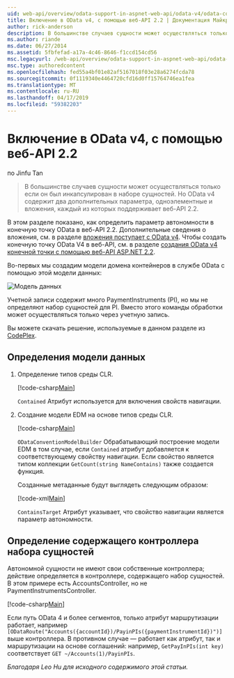 ```yaml
---
uid: web-api/overview/odata-support-in-aspnet-web-api/odata-v4/odata-containment-in-web-api-22
title: Включение в OData v4, с помощью веб-API 2.2 | Документация Майкрософт
author: rick-anderson
description: В большинстве случаев сущности может осуществляться только если он был инкапсулирован в наборе сущностей. Но OData v4 содержит два дополнительных параметра, одноэлементные и Con...
ms.author: riande
ms.date: 06/27/2014
ms.assetid: 5fbfefad-a17a-4c46-8646-f1ccd154cd56
msc.legacyurl: /web-api/overview/odata-support-in-aspnet-web-api/odata-v4/odata-containment-in-web-api-22
msc.type: authoredcontent
ms.openlocfilehash: fed55a4bf01e82af5167018f03e28a6274fcda78
ms.sourcegitcommit: 0f1119340e4464720cfd16d0ff15764746ea1fea
ms.translationtype: MT
ms.contentlocale: ru-RU
ms.lasthandoff: 04/17/2019
ms.locfileid: "59382203"
---
```

# <a name="containment-in-odata-v4-using-web-api-22"></a>Включение в OData v4, с помощью веб-API 2.2

по Jinfu Tan

> В большинстве случаев сущности может осуществляться только если он был инкапсулирован в наборе сущностей. Но OData v4 содержит два дополнительных параметра, одноэлементные и вложения, каждый из которых поддерживает веб-API 2.2.


В этом разделе показано, как определить параметр автономности в конечную точку OData в веб-API 2.2. Дополнительные сведения о вложения, см. в разделе [вложения поступает с OData v4](https://blogs.msdn.com/b/odatateam/archive/2014/03/13/containment-is-coming-with-odata-v4.aspx). Чтобы создать конечную точку OData V4 в веб-API, см. в разделе [создания OData v4 конечной точки с помощью веб-API ASP.NET 2.2](create-an-odata-v4-endpoint.md).

Во-первых мы создадим модели домена контейнеров в службе OData с помощью этой модели данных:

![Модель данных](odata-containment-in-web-api-22/_static/image1.png)

Учетной записи содержит много PaymentInstruments (PI), но мы не определяют набор сущностей для PI. Вместо этого команды обработки может осуществляться только через учетную запись.

Вы можете скачать решение, используемые в данном разделе из [CodePlex](https://aspnet.codeplex.com/SourceControl/latest#Samples/WebApi/OData/v4/ODataContainmentSample/).

## <a name="defining-the-data-model"></a>Определения модели данных

1. Определение типов среды CLR.

    [!code-csharp[Main](odata-containment-in-web-api-22/samples/sample1.cs)]

    `Contained` Атрибут используется для включения свойств навигации.
2. Создание модели EDM на основе типов среды CLR.

    [!code-csharp[Main](odata-containment-in-web-api-22/samples/sample2.cs)]

    `ODataConventionModelBuilder` Обрабатывающий построение модели EDM в том случае, если `Contained` атрибут добавляется к соответствующему свойству навигации. Если свойство является типом коллекции `GetCount(string NameContains)` также создается функция.

    Созданные метаданные будут выглядеть следующим образом:

    [!code-xml[Main](odata-containment-in-web-api-22/samples/sample3.xml?highlight=10)]

    `ContainsTarget` Атрибут указывает, что свойство навигации является параметр автономности.

## <a name="define-the-containing-entity-set-controller"></a>Определение содержащего контроллера набора сущностей

Автономной сущности не имеют свои собственные контроллера; действие определяется в контроллере, содержащего набор сущностей. В этом примере есть AccountsController, но не PaymentInstrumentsController.

[!code-csharp[Main](odata-containment-in-web-api-22/samples/sample4.cs)]

Если путь OData 4 и более сегментов, только атрибут маршрутизации работает, например `[ODataRoute("Accounts({accountId})/PayinPIs({paymentInstrumentId})")]` выше контроллера. В противном случае — работает как атрибут, так и маршрутизации на основе соглашений: например, `GetPayInPIs(int key)` соответствует `GET ~/Accounts(1)/PayinPIs`.

*Благодаря Leo Hu для исходного содержимого этой статьи.*
